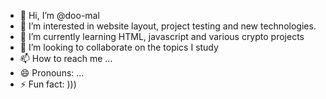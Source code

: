 - 👋 Hi, I’m @doo-mal
- 👀 I’m interested in website layout, project testing and new technologies.
- 🌱 I’m currently learning HTML, javascript and various crypto projects
- 💞️ I’m looking to collaborate on the topics I study
- 📫 How to reach me ...
- 😄 Pronouns: ...
- ⚡ Fun fact: )))

<!---
doo-mal/doo-mal is a ✨ special ✨ repository because its `README.md` (this file) appears on your GitHub profile.
You can click the Preview link to take a look at your changes.
--->
